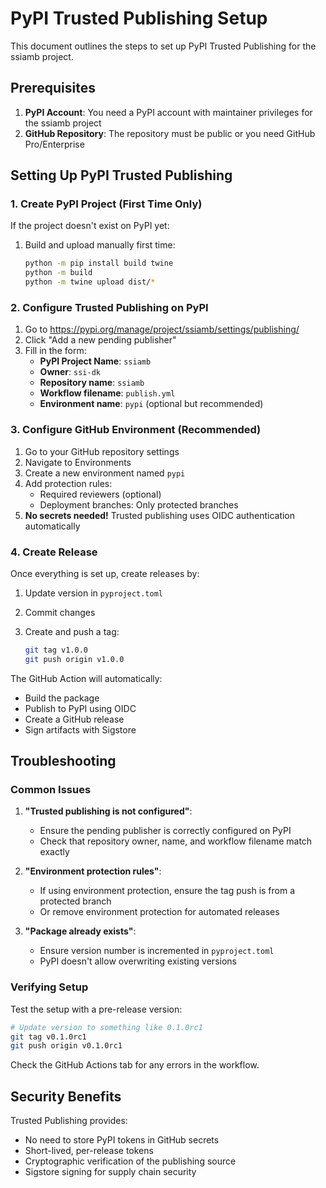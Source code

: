 # PyPI Trusted Publishing Setup

This document outlines the steps to set up PyPI Trusted Publishing for the ssiamb project.

## Prerequisites

1. **PyPI Account**: You need a PyPI account with maintainer privileges for the ssiamb project
2. **GitHub Repository**: The repository must be public or you need GitHub Pro/Enterprise

## Setting Up PyPI Trusted Publishing

### 1. Create PyPI Project (First Time Only)

If the project doesn't exist on PyPI yet:

1. Build and upload manually first time:

   ```bash
   python -m pip install build twine
   python -m build
   python -m twine upload dist/*
   ```

### 2. Configure Trusted Publishing on PyPI

1. Go to <https://pypi.org/manage/project/ssiamb/settings/publishing/>
2. Click "Add a new pending publisher"
3. Fill in the form:
   - **PyPI Project Name**: `ssiamb`
   - **Owner**: `ssi-dk`
   - **Repository name**: `ssiamb`
   - **Workflow filename**: `publish.yml`
   - **Environment name**: `pypi` (optional but recommended)

### 3. Configure GitHub Environment (Recommended)

1. Go to your GitHub repository settings
2. Navigate to Environments
3. Create a new environment named `pypi`
4. Add protection rules:
   - Required reviewers (optional)
   - Deployment branches: Only protected branches
5. **No secrets needed!** Trusted publishing uses OIDC authentication automatically

### 4. Create Release

Once everything is set up, create releases by:

1. Update version in `pyproject.toml`
2. Commit changes
3. Create and push a tag:

   ```bash
   git tag v1.0.0
   git push origin v1.0.0
   ```

The GitHub Action will automatically:

- Build the package
- Publish to PyPI using OIDC
- Create a GitHub release
- Sign artifacts with Sigstore

## Troubleshooting

### Common Issues

1. **"Trusted publishing is not configured"**:
   - Ensure the pending publisher is correctly configured on PyPI
   - Check that repository owner, name, and workflow filename match exactly

2. **"Environment protection rules"**:
   - If using environment protection, ensure the tag push is from a protected branch
   - Or remove environment protection for automated releases

3. **"Package already exists"**:
   - Ensure version number is incremented in `pyproject.toml`
   - PyPI doesn't allow overwriting existing versions

### Verifying Setup

Test the setup with a pre-release version:

```bash
# Update version to something like 0.1.0rc1
git tag v0.1.0rc1
git push origin v0.1.0rc1
```

Check the GitHub Actions tab for any errors in the workflow.

## Security Benefits

Trusted Publishing provides:

- No need to store PyPI tokens in GitHub secrets
- Short-lived, per-release tokens
- Cryptographic verification of the publishing source
- Sigstore signing for supply chain security
